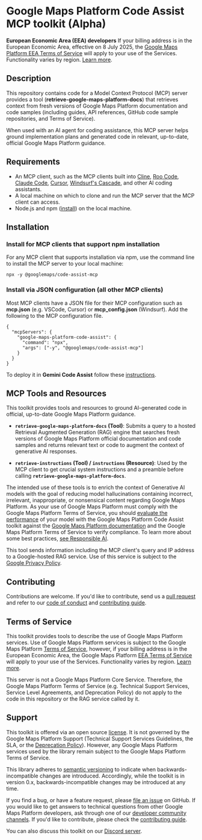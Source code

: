 # Google Maps Platform Code Assist MCP toolkit (Alpha)

**European Economic Area (EEA) developers**
If your billing address is in the European Economic Area, effective on 8 July 2025, the [Google Maps Platform EEA Terms of Service](https://cloud.google.com/terms/maps-platform/eea) will apply to your use of the Services. Functionality varies by region. [Learn more](https://developers.google.com/maps/comms/eea/faq).

## **Description**

This repository contains code for a Model Context Protocol (MCP) server provides a tool (**retrieve-google-maps-platform-docs**) that retrieves context from fresh versions of Google Maps Platform documentation and code samples (including guides, API references, GitHub code sample repositories, and Terms of Service). 

When used with an AI agent for coding assistance, this MCP server helps ground implementation plans and generated code in relevant, up-to-date, official Google Maps Platform guidance.

## **Requirements**

*   An MCP client, such as the MCP clients built into [Cline](https://cline.bot/), [Roo Code](https://github.com/RooCodeInc/Roo-Code), [Claude Code](https://www.npmjs.com/package/@anthropic-ai/claude-code), [Cursor](https://cursor.sh/), [Windsurf's Cascade](https://windsurf.com/cascade), and other AI coding assistants.
*   A local machine on which to clone and run the MCP server that the MCP client can access.
*   Node.js and npm ([install](https://nodejs.org/en/download)) on the local machine.

## **Installation**

### **Install for MCP clients that support npm installation**

For any MCP client that supports installation via npm, use the command line to install the MCP server to your local machine:

```
npx -y @googlemaps/code-assist-mcp
```

### **Install via JSON configuration (all other MCP clients)**

Most MCP clients have a JSON file for their MCP configuration such as **mcp.json** (e.g. VSCode, Cursor) or **mcp_config.json** (Windsurf). Add the following to the MCP configuration file.

```
{
  "mcpServers": {
    "google-maps-platform-code-assist": {
      "command": "npx",
      "args": ["-y", "@googlemaps/code-assist-mcp"]
    }
  }
}
```

To deploy it in **Gemini Code Assist** follow these [instructions](https://developers.google.com/gemini-code-assist/docs/use-agentic-chat-pair-programmer#configure-mcp-servers).

## **MCP Tools and Resources**

This toolkit provides tools and resources to ground AI-generated code in official, up-to-date Google Maps Platform guidance.

*   **`retrieve-google-maps-platform-docs` (Tool)**: Submits a query to a hosted Retrieval Augmented Generation (RAG) engine that searches fresh versions of Google Maps Platform official documentation and code samples and returns relevant text or code to augment the context of generative AI responses.

*   **`retrieve-instructions` (Tool) / `instructions` (Resource)**: Used by the MCP client to get crucial system instructions and a preamble before calling **`retrieve-google-maps-platform-docs`**.

The intended use of these tools is to enrich the context of Generative AI models with the goal of reducing model hallucinations containing incorrect, irrelevant, inappropriate, or nonsensical content regarding Google Maps Platform. As your use of Google Maps Platform must comply with the Google Maps Platform Terms of Service, you should [evaluate the performance](https://ai.google.dev/responsible/docs/evaluation) of your model with the Google Maps Platform Code Assist toolkit against the [Google Maps Platform documentation](developers.google.com/maps) and the Google Maps Platform Terms of Service to verify compliance. To learn more about some best practices, [see Responsible AI](https://cloud.google.com/vertex-ai/generative-ai/docs/learn/responsible-ai).

This tool sends information including the MCP client's query and IP address to a Google-hosted RAG service. Use of this service is subject to the [Google Privacy Policy](https://policies.google.com/privacy).

## **Contributing**

Contributions are welcome. If you'd like to contribute, send us a [pull request](https://github.com/googlemaps/REPO/compare) and refer to our [code of conduct](https://github.com/googlemaps/.github/blob/master/?tab=coc-ov-file#readme) and [contributing guide](https://github.com/googlemaps/.github/blob/master/CONTRIBUTING.md).

## **Terms of Service**

This toolkit provides tools to describe the use of Google Maps Platform services. Use of Google Maps Platform services is subject to the Google Maps Platform [Terms of Service](https://cloud.google.com/maps-platform/terms), however, if your billing address is in the European Economic Area, the Google Maps Platform [EEA Terms of Service](https://cloud.google.com/terms/maps-platform/eea) will apply to your use of the Services. Functionality varies by region. [Learn more](https://developers.google.com/maps/comms/eea/faq).

This server is not a Google Maps Platform Core Service. Therefore, the Google Maps Platform Terms of Service (e.g. Technical Support Services, Service Level Agreements, and Deprecation Policy) do not apply to the code in this repository or the RAG service called by it.

## **Support**

This toolkit is offered via an open source [license](https://github.com/googlemaps/.github/blob/master/LICENSE). It is not governed by the Google Maps Platform Support (Technical Support Services Guidelines, the SLA, or the [Deprecation Policy](https://cloud.google.com/maps-platform/terms)). However, any Google Maps Platform services used by the library remain subject to the Google Maps Platform Terms of Service.

This library adheres to [semantic versioning](https://semver.org/) to indicate when backwards-incompatible changes are introduced. Accordingly, while the toolkit is in version 0.x, backwards-incompatible changes may be introduced at any time.

If you find a bug, or have a feature request, please [file an issue](https://github.com/googlemaps/REPO/issues/new/choose) on GitHub. If you would like to get answers to technical questions from other Google Maps Platform developers, ask through one of our [developer community channels](https://developers.google.com/maps/developer-community). If you'd like to contribute, please check the [contributing guide](https://github.com/googlemaps/.github/blob/master/CONTRIBUTING.md).

You can also discuss this toolkit on our [Discord server](https://discord.gg/hYsWbmk).